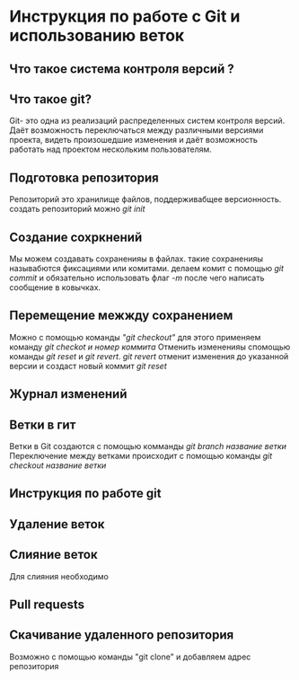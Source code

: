 # Инструкция по работе с Git и использованию веток

## Что такое система контроля версий ?

## Что такое git?

Git- это одна из реализаций распределенных систем контроля версий. Даёт возможность переключаться между различными версиями проекта, видеть произошедшие изменения и даёт возможность работать над проектом нескольким пользователям.


## Подготовка репозитория
Репозиторий это хранилище файлов, поддерживабщее версионность. создать репозиторий можно *git init*

## Создание сохркнений
Мы можем создавать сохраненияы в файлах. такие сохраненияы называбются фиксациями или комитами. делаем комит с помощью *git commit* и обязательно использовать флаг *-m* после чего написать сообщение в ковычках.

## Перемещение межжду сохранением
Можно с помощью команды *"git checkout"* для этого применяем команду *git checkot и номер коммита*
Отменить измененияы спомощью команды *git reset* и *git revert*. *git revert* отменит изменения до указанной версии и создаст новый коммит
*git reset* 

## Журнал изменений


## Ветки в гит
Ветки в Git создаются с помощью комманды *git branch  название ветки* 
Переключение между ветками происходит с помощью команды *git checkout название ветки*

## Инструкция по работе git

## Удаление веток

## Слияние веток

Для слияния необходимо
## Pull requests


## Скачивание удаленного репозитория
Возможно с помощью команды "git clone" и добавляем адрес репозитория
